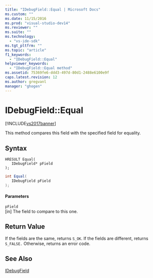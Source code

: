 ```yaml
---
title: "IDebugField::Equal | Microsoft Docs"
ms.custom: ""
ms.date: 11/15/2016
ms.prod: "visual-studio-dev14"
ms.reviewer: ""
ms.suite: ""
ms.technology: 
  - "vs-ide-sdk"
ms.tgt_pltfrm: ""
ms.topic: "article"
f1_keywords: 
  - "IDebugField::Equal"
helpviewer_keywords: 
  - "IDebugField::Equal method"
ms.assetid: 75369fe6-ddd3-497d-80d1-2488e6100e9f
caps.latest.revision: 12
ms.author: gregvanl
manager: "ghogen"
---
```

# IDebugField::Equal
[!INCLUDE[vs2017banner](../../../includes/vs2017banner.md)]

This method compares this field with the specified field for equality.  
  
## Syntax  
  
```cpp#  
HRESULT Equal(   
   IDebugField* pField  
);  
```  
  
```csharp  
int Equal(  
   IDebugField pField  
);  
```  
  
#### Parameters  
 `pField`  
 [in] The field to compare to this one.  
  
## Return Value  
 If the fields are the same, returns `S_OK`. If the fields are different, returns `S_FALSE.` Otherwise, returns an error code.  
  
## See Also  
 [IDebugField](../../../extensibility/debugger/reference/idebugfield.md)

